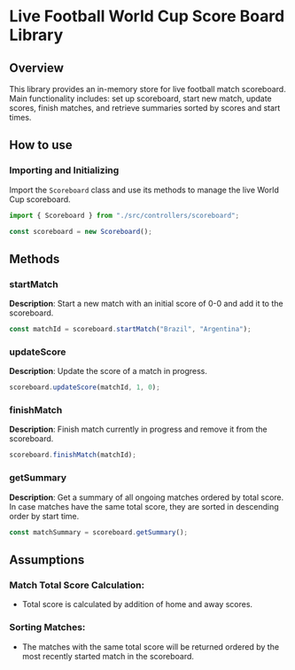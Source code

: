 # Live Football World Cup Score Board Library

## Overview

This library provides an in-memory store for live football match scoreboard. Main functionality includes: set up scoreboard, start new match, update scores, finish matches, and retrieve summaries sorted by scores and start times.

## How to use

### Importing and Initializing

Import the `Scoreboard` class and use its methods to manage the live World Cup scoreboard.

```typescript
import { Scoreboard } from "./src/controllers/scoreboard";

const scoreboard = new Scoreboard();
```

## Methods

### startMatch

**Description**: Start a new match with an initial score of 0-0 and add it to the scoreboard.

```typescript
const matchId = scoreboard.startMatch("Brazil", "Argentina");
```

### updateScore

**Description**: Update the score of a match in progress.

```typescript
scoreboard.updateScore(matchId, 1, 0);
```

### finishMatch

**Description**: Finish match currently in progress and remove it from the scoreboard.

```typescript
scoreboard.finishMatch(matchId);
```

### getSummary

**Description**: Get a summary of all ongoing matches ordered by total score. In case matches have the same total score, they are sorted in descending order by start time.

```typescript
const matchSummary = scoreboard.getSummary();
```

## Assumptions

### **Match Total Score Calculation**:

- Total score is calculated by addition of home and away scores.

### **Sorting Matches**:

- The matches with the same total score will be returned ordered by the most recently started match in the scoreboard.
